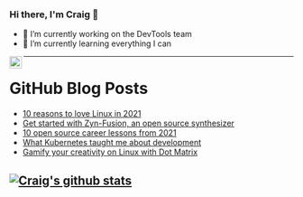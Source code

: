 ### Hi there, I'm Craig 👋

<!--
**CraigTeelFugro/CraigTeelFugro** is a ✨ _special_ ✨ repository because its `README.md` (this file) appears on your GitHub profile.

Here are some ideas to get you started:
-->

- 🔭 I’m currently working on the DevTools team
- 🌱 I’m currently learning everything I can

[<img align="left" alt="Craig Teel | LinkedIn" width="22px" src="https://cdn.jsdelivr.net/npm/simple-icons@v3/icons/linkedin.svg" />][linkedin]

---

# GitHub Blog Posts

<!-- BLOG-POST-LIST:START -->
- [10 reasons to love Linux in 2021](https://opensource.com/article/21/12/reasons-love-linux)
- [Get started with Zyn-Fusion, an open source synthesizer](https://opensource.com/article/21/12/zyn-fusion)
- [10 open source career lessons from 2021](https://opensource.com/article/21/12/open-source-career-lessons)
- [What Kubernetes taught me about development](https://opensource.com/article/21/12/kubernetes-developer)
- [Gamify your creativity on Linux with Dot Matrix](https://opensource.com/article/21/12/dot-matrix)
<!-- BLOG-POST-LIST:END -->

## [![Craig's github stats](https://github-readme-stats.vercel.app/api?username=craigteelfugro)](https://github.com/anuraghazra/github-readme-stats)


[linkedin]: https://linkedin.com/in/craig-teel-b8786771
